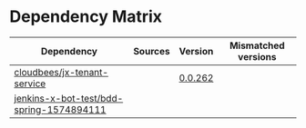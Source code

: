 # Dependency Matrix

Dependency | Sources | Version | Mismatched versions
---------- | ------- | ------- | -------------------
[cloudbees/jx-tenant-service](https://github.com/cloudbees/jx-tenant-service) |  | [0.0.262](https://github.com/cloudbees/jx-tenant-service/releases/tag/v0.0.262) | 
[jenkins-x-bot-test/bdd-spring-1574894111](https://github.com/jenkins-x-bot-test/bdd-spring-1574894111.git) |  | []() | 
